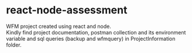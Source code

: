 # react-node-assessment
WFM project created using react and node.  
Kindly find project documentation, postman collection and its environment variable and sql queries (backup and wfmquery) in ProjectInformation folder.
